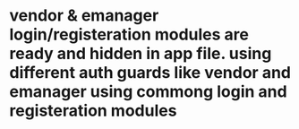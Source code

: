 # vendor & emanager login/registeration modules are ready and hidden  in app file. using different auth guards like vendor and emanager using commong login and registeration modules
#